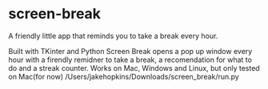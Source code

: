# screen-break
A friendly little app that reminds you to take a break every hour.

Built with TKinter and Python Screen Break opens a pop up window every hour with a firendly remidner to take a break, a recomendation for what to do and a streak counter.
Works on Mac, Windows and Linux, but only tested on Mac(for now)
/Users/jakehopkins/Downloads/screen_break/run.py
